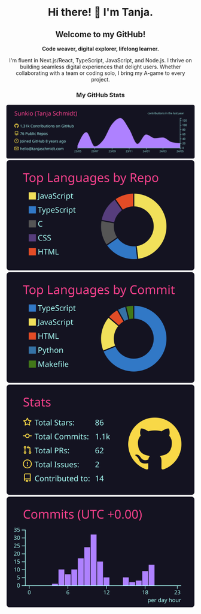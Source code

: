 <!-- [![](https://github.com/Sunkio/Sunkio/blob/main/tanja-schmidt_software-engineer.gif)](https://www.linkedin.com/in/tanja-schmidt-667a36122/) -->

<div align="center">
  <h1>Hi there! 👋 I'm Tanja.</h1>
  <h2>Welcome to my GitHub!</h2>
  
  <p><strong>Code weaver, digital explorer, lifelong learner.</strong></p>
  
  <p>I'm fluent in Next.js/React, TypeScript, JavaScript, and Node.js. I thrive on building seamless digital experiences that delight users. Whether collaborating with a team or coding solo, I bring my A-game to every project.</p>
  
  <h3>My GitHub Stats</h3>
  
  [![](https://raw.githubusercontent.com/Sunkio/Sunkio/main/profile-summary-card-output/radical/0-profile-details.svg)](https://github.com/vn7n24fzkq/github-profile-summary-cards)
  [![](https://raw.githubusercontent.com/Sunkio/Sunkio/main/profile-summary-card-output/radical/1-repos-per-language.svg)](https://github.com/vn7n24fzkq/github-profile-summary-cards) [![](https://raw.githubusercontent.com/Sunkio/Sunkio/main/profile-summary-card-output/radical/2-most-commit-language.svg)](https://github.com/vn7n24fzkq/github-profile-summary-cards)
  [![](https://raw.githubusercontent.com/Sunkio/Sunkio/main/profile-summary-card-output/radical/3-stats.svg)](https://github.com/vn7n24fzkq/github-profile-summary-cards) [![](https://raw.githubusercontent.com/Sunkio/Sunkio/main/profile-summary-card-output/radical/4-productive-time.svg)](https://github.com/vn7n24fzkq/github-profile-summary-cards)

</div>

